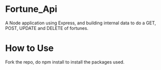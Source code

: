 # Fortune_Api
A Node application using Express, and building internal data to do a GET, POST, UPDATE and DELETE of fortunes.

# How to Use
Fork the repo, do npm install to install the packages used. 
